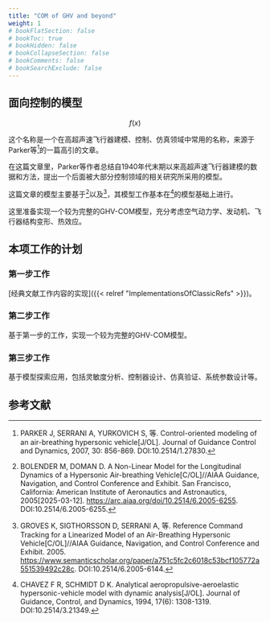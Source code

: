 ```yaml
---
title: "COM of GHV and beyond"
weight: 1
# bookFlatSection: false
# bookToc: true
# bookHidden: false
# bookCollapseSection: false
# bookComments: false
# bookSearchExclude: false
---
```


## 面向控制的模型

$$
f(x)
$$

这个名称是一个在高超声速飞行器建模、控制、仿真领域中常用的名称，来源于Parker等[^parker2007]的一篇高引的文章。

[^parker2007]: PARKER J, SERRANI A, YURKOVICH S, 等. Control-oriented modeling of an air-breathing hypersonic vehicle[J/OL]. Journal of Guidance Control and Dynamics, 2007, 30: 856-869. DOI:10.2514/1.27830.

在这篇文章里，Parker等作者总结自1940年代末期以来高超声速飞行器建模的数据和方法，提出一个后面被大部分控制领域的相关研究所采用的模型。

这篇文章的模型主要基于[^Bolender2005]以及[^Groves2005]，其模型工作基本在[^Chavez1994]的模型基础上进行。

[^Bolender2005]: BOLENDER M, DOMAN D. A Non-Linear Model for the Longitudinal Dynamics of a Hypersonic Air-breathing Vehicle[C/OL]//AIAA Guidance, Navigation, and Control Conference and Exhibit. San Francisco, California: American Institute of Aeronautics and Astronautics, 2005[2025-03-12]. https://arc.aiaa.org/doi/10.2514/6.2005-6255. DOI:10.2514/6.2005-6255.

[^Groves2005]: GROVES K, SIGTHORSSON D, SERRANI A, 等. Reference Command Tracking for a Linearized Model of an Air-Breathing Hypersonic Vehicle[C/OL]//AIAA Guidance, Navigation, and Control Conference and Exhibit. 2005. https://www.semanticscholar.org/paper/a751c5fc2c6018c53bcf105772a551539492c28c. DOI:10.2514/6.2005-6144.


[^Chavez1994]: CHAVEZ F R, SCHMIDT D K. Analytical aeropropulsive-aeroelastic hypersonic-vehicle model with dynamic analysis[J/OL]. Journal of Guidance, Control, and Dynamics, 1994, 17(6): 1308-1319. DOI:10.2514/3.21349.

这里准备实现一个较为完整的GHV-COM模型，充分考虑空气动力学、发动机、飞行器结构变形、热效应。


## 本项工作的计划

### 第一步工作

[经典文献工作内容的实现]({{< relref "ImplementationsOfClassicRefs" >}})。

### 第二步工作

基于第一步的工作，实现一个较为完整的GHV-COM模型。

### 第三步工作

基于模型探索应用，包括灵敏度分析、控制器设计、仿真验证、系统参数设计等。


## 参考文献